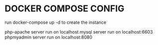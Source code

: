 # DOCKER COMPOSE CONFIG

run docker-compose up -d to create the instance

php-apache server run on localhost
mysql server run on localhost:6603
phpmyadmin server run on localhost:8080